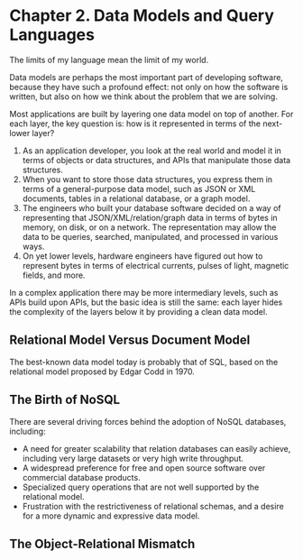 # Chapter 2. Data Models and Query Languages

The limits of my language mean the limit of my world.

Data models are perhaps the most important part of developing software, because they have such a profound effect: not only on how the software is written, but also on how we think about the problem that we are solving.

Most applications are built by layering one data model on top of another. For each layer, the key question is: how is it represented in terms of the next-lower layer?

1. As an application developer, you look at the real world and model it in terms of objects or data structures, and APIs that manipulate those data structures.
2. When you want to store those data structures, you express them in terms of a general-purpose data model, such as JSON or XML documents, tables in a relational database, or a graph model.
3. The engineers who built your database software decided on a way of representing that JSON/XML/relation/graph data in terms of bytes in memory, on disk, or on a network. The representation may allow the data to be queries, searched, manipulated, and processed in various ways.
4. On yet lower levels, hardware engineers have figured out how to represent bytes in terms of electrical currents, pulses of light, magnetic fields, and more.

In a complex application there may be more intermediary levels, such as APIs build upon APIs, but the basic idea is still the same: each layer hides the complexity of the layers below it by providing a clean data model.

## Relational Model Versus Document Model

The best-known data model today is probably that of SQL, based on the relational model proposed by Edgar Codd in 1970.

## The Birth of NoSQL

There are several driving forces behind the adoption of NoSQL databases, including:

- A need for greater scalability that relation databases can easily achieve, including very large datasets or very high write throughput.
- A widespread preference for free and open source software over commercial database products.
- Specialized query operations that are not well supported by the relational model.
- Frustration with the restrictiveness of relational schemas, and a desire for a more dynamic and expressive data model.

## The Object-Relational Mismatch


